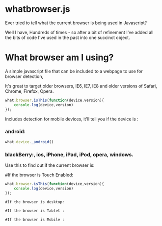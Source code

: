 whatbrowser.js
============

Ever tried to tell what the current browser is being used in Javascript? 

Well I have, Hundreds of times - so after a bit of refinement I've added all the bits of code I've used in the past into one succinct object.

# What browser am I using?

A simple javascript file that can be included to a webpage to use for browser detection,

It's great to target older browsers, IE6, IE7, IE8 and older versions of Safari, Chrome, Firefox, Opera.

```javascript
what.browser.isThis(function(device,version){ 
	console.log(device,version)
});
```

Includes detection for mobile devices, it'll tell you if the device is : 

### android: 

```javascript
what.device._android()
```

### blackBerry:, ios, iPhone, iPad, iPod, opera, windows.

Use this to find out if the current browser is:

#If the browser is Touch Enabled:

```javascript
what.browser.isThis(function(device,version){ 
	console.log(device,version)
});

#If the browser is desktop:

#If the browser is Tablet :

#If the browser is Mobile :


